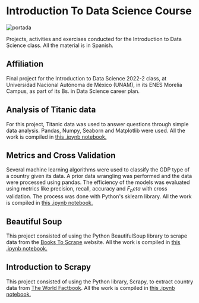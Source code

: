 # Introduction To Data Science Course
![portada](https://user-images.githubusercontent.com/69726163/182280643-6e9d35a3-90ef-4730-b5ac-2553e848c0a8.png)

Projects, activities and exercises conducted for the Introduction to Data Science class. All the material is in Spanish.

## Affiliation
Final project for the Introduction to Data Science 2022-2 class, at Universidad Nacional Autónoma de México (UNAM), in its ENES Morelia Campus, as part of its Bs. in Data Science career plan. 

## Analysis of Titanic data
For this project, Titanic data was used to answer questions through simple data analysis. Pandas, Numpy, Seaborn and Matplotlib were used. All the work is compiled in [this .ipynb notebook.](https://github.com/LuisDHuante/Introduction-To-Data-Science-Course/blob/main/Proyecto1_Titanic.ipynb)


## Metrics and Cross Validation
Several machine learning algorithms were used to classify the GDP type of a country given its data. A prior data wrangling was performed and the data were processed using pandas. The efficiency of the models was evaluated using metrics like precision, recall, accuracy and $F_beta$ with cross validation. The process was done with Python's sklearn library.  All the work is compiled in [this .ipynb notebook.](https://github.com/LuisDHuante/Introduction-To-Data-Science-Course/blob/main/Proyecto2_ValidacionCruzadaMetricas.ipynb)


## Beautiful Soup
This project consisted of using the Python BeautifulSoup library to scrape data from the [Books To Scrape](https://books.toscrape.com/) website. All the work is compiled in [this .ipynb notebook.](https://github.com/LuisDHuante/Introduction-To-Data-Science-Course/blob/main/Proyecto3_WebScraping.ipynb)

## Introduction to Scrapy
This project consisted of using the Python library, Scrapy, to extract country data from [The World Factbook](https://www.cia.gov/the-world-factbook/countries/). All the work is compiled in [this .ipynb notebook.](https://github.com/LuisDHuante/Introduction-To-Data-Science-Course/blob/main/Proyecto4_Scrapy.ipynb)

